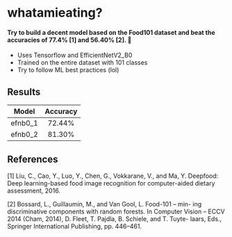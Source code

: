# whatamieating?

#### Try to build a decent model based on the Food101 dataset and beat the accuracies of 77.4% [1] and 56.40% [2]. 🤷

* Uses Tensorflow and EfficientNetV2_B0
* Trained on the entire dataset with 101 classes
* Try to follow ML best practices (lol)

## Results

| Model    |      Accuracy |
|----------|:-------------:|
| efnb0_1  |     72.44%    |
| efnb0_2  |     81.30%    |


## References

[1] Liu, C., Cao, Y., Luo, Y., Chen, G., Vokkarane, V., and Ma, Y.
Deepfood: Deep learning-based food image recognition for computer-aided
dietary assessment, 2016.

[2] Bossard, L., Guillaumin, M., and Van Gool, L. Food-101 – min-
ing discriminative components with random forests. In Computer Vision –
ECCV 2014 (Cham, 2014), D. Fleet, T. Pajdla, B. Schiele, and T. Tuyte-
laars, Eds., Springer International Publishing, pp. 446–461.
